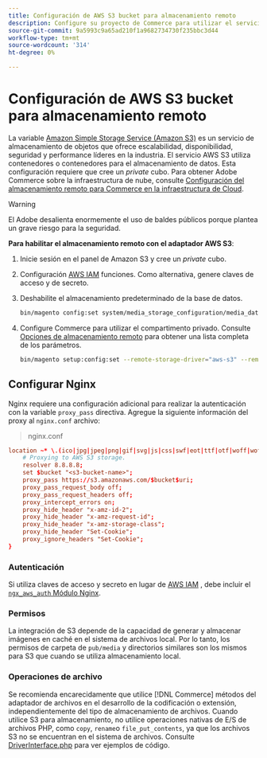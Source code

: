 ```yaml
---
title: Configuración de AWS S3 bucket para almacenamiento remoto
description: Configure su proyecto de Commerce para utilizar el servicio de almacenamiento AWS S3 para almacenamiento remoto.
source-git-commit: 9a5993c9a65ad210f1a9682734730f235bbc3d44
workflow-type: tm+mt
source-wordcount: '314'
ht-degree: 0%

---
```


# Configuración de AWS S3 bucket para almacenamiento remoto

La variable [Amazon Simple Storage Service (Amazon S3)][AWS S3] es un servicio de almacenamiento de objetos que ofrece escalabilidad, disponibilidad, seguridad y performance líderes en la industria. El servicio AWS S3 utiliza contenedores o contenedores para el almacenamiento de datos. Esta configuración requiere que cree un _private_ cubo. Para obtener Adobe Commerce sobre la infraestructura de nube, consulte [Configuración del almacenamiento remoto para Commerce en la infraestructura de Cloud](cloud-support.md).

>[!WARNING]
>
>El Adobe desalienta enormemente el uso de baldes públicos porque plantea un grave riesgo para la seguridad.

**Para habilitar el almacenamiento remoto con el adaptador AWS S3**:

1. Inicie sesión en el panel de Amazon S3 y cree un _private_ cubo.

1. Configuración [AWS IAM] funciones. Como alternativa, genere claves de acceso y de secreto.

1. Deshabilite el almacenamiento predeterminado de la base de datos.

   ```bash
   bin/magento config:set system/media_storage_configuration/media_database 0
   ```

1. Configure Commerce para utilizar el compartimento privado. Consulte [Opciones de almacenamiento remoto](remote-storage.md#remote-storage-options) para obtener una lista completa de los parámetros.

   ```bash
   bin/magento setup:config:set --remote-storage-driver="aws-s3" --remote-storage-bucket="<bucket-name>" --remote-storage-region="<region-name>" --remote-storage-prefix="<optional-prefix>" --remote-storage-key=<optional-access-key> --remote-storage-secret=<optional-secret-key> -n
   ```

## Configurar Nginx

Nginx requiere una configuración adicional para realizar la autenticación con la variable `proxy_pass` directiva. Agregue la siguiente información del proxy al `nginx.conf` archivo:

>nginx.conf

```conf
location ~* \.(ico|jpg|jpeg|png|gif|svg|js|css|swf|eot|ttf|otf|woff|woff2)$ {
    # Proxying to AWS S3 storage.
    resolver 8.8.8.8;
    set $bucket "<s3-bucket-name>";
    proxy_pass https://s3.amazonaws.com/$bucket$uri;
    proxy_pass_request_body off;
    proxy_pass_request_headers off;
    proxy_intercept_errors on;
    proxy_hide_header "x-amz-id-2";
    proxy_hide_header "x-amz-request-id";
    proxy_hide_header "x-amz-storage-class";
    proxy_hide_header "Set-Cookie";
    proxy_ignore_headers "Set-Cookie";
}
```

### Autenticación

Si utiliza claves de acceso y secreto en lugar de [AWS IAM] , debe incluir el [`ngx_aws_auth` Módulo Nginx][ngx repo].

### Permisos

La integración de S3 depende de la capacidad de generar y almacenar imágenes en caché en el sistema de archivos local. Por lo tanto, los permisos de carpeta de `pub/media` y directorios similares son los mismos para S3 que cuando se utiliza almacenamiento local.

### Operaciones de archivo

Se recomienda encarecidamente que utilice [!DNL Commerce] métodos del adaptador de archivos en el desarrollo de la codificación o extensión, independientemente del tipo de almacenamiento de archivos. Cuando utilice S3 para almacenamiento, no utilice operaciones nativas de E/S de archivos PHP, como `copy`, `rename`o `file_put_contents`, ya que los archivos S3 no se encuentran en el sistema de archivos. Consulte [DriverInterface.php](https://github.com/magento/magento2/blob/2.4-develop/lib/internal/Magento/Framework/Filesystem/DriverInterface.php#L18) para ver ejemplos de código.

<!-- link definitions -->

[AWS S3]: https://aws.amazon.com/s3
[AWS IAM]: https://aws.amazon.com/iam/
[ngx repo]: https://github.com/anomalizer/ngx_aws_auth
